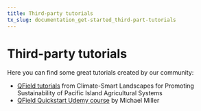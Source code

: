 ```yaml
---
title: Third-party tutorials
tx_slug: documentation_get-started_third-part-tutorials
---
```


# Third-party tutorials

Here you can find some great tutorials created by our community:

- [QField tutorials](https://livelihoods-and-landscapes.com/docs/tutorials.html) from Climate-Smart Landscapes for Promoting Sustainability of Pacific Island Agricultural Systems <!-- markdown-link-check-disable-line -->
- [QField Quickstart Udemy course](https://www.udemy.com/course/qfield-quickstart/) by Michael Miller <!-- markdown-link-check-disable-line -->
